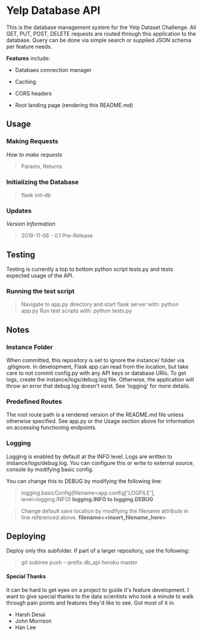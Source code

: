 # Yelp Database API

This is the database management system for the Yelp Dataset Challenge. All GET, PUT, POST, DELETE requests are routed through this application to the database.  Query can be done via simple search or supplied JSON schema per feature needs.

**Features** include:

* Databaes connection manager

* Caching

* CORS headers

* Root landing page (rendering this README.md)

## Usage

### Making Requests

*How to make requests*

> Params, Returns

### Initializing the Database

> flask init-db

### Updates

*Version Information*

> 2019-11-06 - 0.1 Pre-Release

## Testing

Testing is currently a top to bottom python script tests.py and tests expected usage of the API.

### Running the test script

> Navigate to app.py directory and start flask server with: python app.py
> Run test scripts with: python tests.py

## Notes

### Instance Folder

When committed, this repository is set to ignore the instance/ folder via .gitignore.  In development, Flask app can read from the location, but take care to not commit config.py with any API keys or database URIs.  To get logs, create the instance/logs/debug.log file.  Otherwise, the application will throw an error that debug.log doesn't exist.  See 'logging' for more details.

### Predefined Routes

The root route path is a rendered version of the README.md file unless otherwise specified.  See app.py or the Usage section above for information on accessing functioning endpoints.

### Logging

Logging is enabled by default at the INFO level.  Logs are written to instance/logs/debug.log.  You can configure this or write to external source, console by modifying basic config.

You can change this to DEBUG by modifying the following line:

> logging.basicConfig(filename=app.config['LOGFILE'], level=logging.INFO) **logging.INFO to logging.DEBUG**

> Change default save location by modifying the filename attribute in line referenced above.  **filename=<insert_filename_here>**


## Deploying

Deploy only this subfolder.  If part of a larger repository, use the following:

> git subtree push --prefix db_api heroku master

#### Special Thanks

It can be hard to get eyes on a project to guide it's feature development.  I want to give special thanks to the data scientists who took a minute to walk through pain points and features they'd like to see.  Got most of it in.

* Harsh Desai
* John Morrison
* Han Lee
